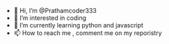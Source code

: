 - 👋 Hi, I’m @Prathamcoder333
- 👀 I’m interested in coding
- 🌱 I’m currently learning python and javascript
- 📫 How to reach me , comment me on my reporistry 

<!---
Prathamcoder333/Prathamcoder333 is a ✨ special ✨ repository because its `README.md` (this file) appears on your GitHub profile.
You can click the Preview link to take a look at your changes.
--->

